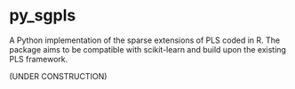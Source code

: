# py_sgpls
A Python implementation of the sparse extensions of PLS coded in R. The package aims to be compatible with scikit-learn and build upon the existing PLS framework.

(UNDER CONSTRUCTION)

